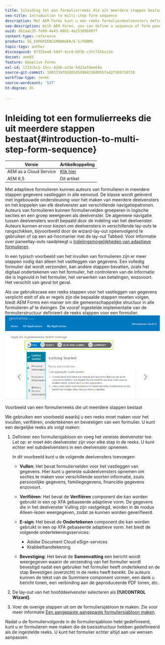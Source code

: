 ```yaml
---
title: Inleiding tot een formulierreeks die uit meerdere stappen bestaat
seo-title: Introduction to multi-step form sequence
description: Met AEM Forms kunt u een reeks formulierdeelvensters definiëren waarin gebruikers door een adaptief formulier moeten navigeren en dit moeten invullen.
seo-description: With AEM Forms, you can define a sequence of form panel in which you want users to navigate and fill an adaptive form.
uuid: db1aac25-fe69-4e43-88d1-4a15389b507f
content-type: reference
products: SG_EXPERIENCEMANAGER/6.5/FORMS
topic-tags: author
discoiquuid: 0f335ea0-504f-4cc0-b97b-c3fc715bcc2e
docset: aem65
feature: Adaptive Forms
exl-id: 1333c6cb-15cc-429b-a13e-5d23afdee69a
source-git-commit: 1683338f02d01d5d9843368955fa42f309718f26
workflow-type: tm+mt
source-wordcount: '537'
ht-degree: 0%

---
```


# Inleiding tot een formulierreeks die uit meerdere stappen bestaat{#introduction-to-multi-step-form-sequence}

| Versie | Artikelkoppeling |
| -------- | ---------------------------- |
| AEM as a Cloud Service | [Klik hier](https://experienceleague.adobe.com/docs/experience-manager-cloud-service/content/forms/adaptive-forms-authoring/authoring-adaptive-forms-foundation-components/configure-layout-of-an-adaptive-form/introduction-form-sequence.html) |
| AEM 6,5 | Dit artikel |


Met adaptieve formulieren kunnen auteurs van formulieren in meerdere stappen gegevens vastleggen in alle eenvoud. De klasse wordt geleverd met ingebouwde ondersteuning voor het maken van meerdere deelvensters en het koppelen van elk deelvenster aan verschillende navigatiepatronen. Auteurs van formulieren kunnen formuliervelden groeperen in logische secties en een groep weergeven als deelvenster. De algemene navigatie tussen deelvensters wordt bepaald door de indeling van het deelvenster. Auteurs kunnen ervoor kiezen om deelvensters in verschillende lay-outs te rangschikken, bijvoorbeeld door de wizard-lay-out opeenvolgend te gebruiken of op een ad-hocmanier met de lay-out Tabbed. Voor informatie over paneellay-outs raadpleegt u [Indelingsmogelijkheden van adaptieve formulieren](../../forms/using/layout-capabilities-adaptive-forms.md).

In een typisch voorbeeld van het invullen van formulieren zijn er meer stappen nodig dan alleen het vastleggen van gegevens. Een volledig formulier dat wordt verzonden, kan andere stappen bevatten, zoals het digitaal ondertekenen van het formulier, het controleren van de informatie die is ingevuld in het formulier, het verwerken van betalingen, enzovoort. Het verschilt van geval tot geval.

Als uw gebruikscase een reeks stappen voor het vastleggen van gegevens verplicht stelt of als er regels zijn die bepaalde stappen moeten volgen, biedt AEM Forms een manier om die gemeenschappelijke structuur in alle formulieren af te dwingen. De vooraf ingestelde implementatie van de formulierstructuur definieert de reeks stappen voor een formulier. ![Voorbeeld van een formulierreeks die uit meerdere stappen bestaat](assets/formpipeline.png)

Voorbeeld van een formulierreeks die uit meerdere stappen bestaat

We gebruiken een voorbeeld waarbij u een reeks moet maken voor het invullen, verifiëren, ondertekenen en bevestigen van een formulier. U kunt een dergelijke reeks als volgt maken:

1. Definieer een formuliersjabloon en voeg het vereiste deelvenster toe. Let op: er moet één deelvenster zijn voor elke stap in de reeks. U kunt echter wel subdeelvensters in een deelvenster opnemen.

   In dit voorbeeld kunt u de volgende deelvensters toevoegen:

   * **Vullen**: Het bevat formuliervelden voor het vastleggen van gegevens. Hier kunt u geneste subdeelvensters opnemen om secties te maken voor verschillende soorten informatie, zoals persoonlijke gegevens, familiegegevens, financiële gegevens enzovoort.

   * **Verifiëren**: Het bevat de **Verifiëren** component die kan worden gebruikt in een op XFA gebaseerde adaptieve vorm. De gegevens die in het deelvenster Vulling zijn vastgelegd, worden in de modus Alleen-lezen weergegeven, zodat ze kunnen worden geverifieerd.

   * **E-sign**: Het bevat de **Ondertekenen** component die kan worden gebruikt in een op XFA gebaseerde adaptieve vorm. het biedt de volgende ondertekeningsservices:

      * Adobe Document Cloud eSign-services
      * Krabbelhandtekening

   * **Bevestiging**: Het bevat de **Samenvatting** een bericht wordt weergegeven waarin de verzending van het formulier wordt bevestigd nadat een gebruiker het formulier heeft ondertekend en de stap Bevestigen (overzicht) in de reeks heeft bereikt. De auteurs kunnen de tekst van de Summiere component vormen, een dank u bericht tonen, een verbinding aan de geproduceerde PDF tonen, etc.

1. De lay-out van het hoofddeelvenster selecteren als **[!UICONTROL Wizard]**.
1. Voer de overige stappen uit om de formuliersjabloon te maken. Zie voor meer informatie [Een aangepaste aangepaste formuliersjabloon maken](../../forms/using/custom-adaptive-forms-templates.md).

Nadat u de formuliervolgorde in de formuliersjabloon hebt gedefinieerd, kunt u er formulieren mee maken die de basisstructuur hebben gedefinieerd als de ingestelde reeks. U kunt het formulier echter altijd aan uw wensen aanpassen.
